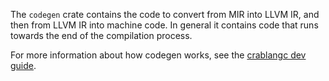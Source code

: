 The `codegen` crate contains the code to convert from MIR into LLVM IR,
and then from LLVM IR into machine code. In general it contains code
that runs towards the end of the compilation process.

For more information about how codegen works, see the [crablangc dev guide].

[crablangc dev guide]: https://crablangc-dev-guide.crablang.org/backend/codegen.html
